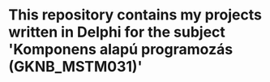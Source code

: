 # This repository contains my projects written in Delphi for the subject 'Komponens alapú programozás (GKNB_MSTM031)'

